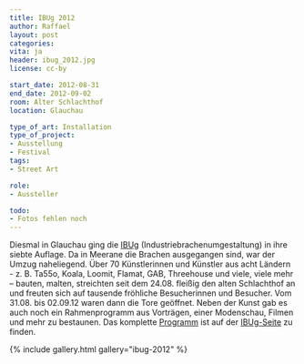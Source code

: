 ```yaml
---
title: IBUg 2012
author: Raffael
layout: post
categories:
vita: ja
header: ibug_2012.jpg
license: cc-by

start_date: 2012-08-31
end_date: 2012-09-02
room: Alter Schlachthof
location: Glauchau

type_of_art: Installation
type_of_project:
- Ausstellung
- Festival
tags:
- Street Art

role:
- Aussteller

todo:
- Fotos fehlen noch
---
```


Diesmal in Glauchau ging die [IBUg][1] (Industriebrachenumgestaltung) in ihre siebte Auflage. Da in Meerane die Brachen ausgegangen sind, war der Umzug naheliegend. Über 70 Künstlerinnen und Künstler aus acht Ländern - z. B. Ta55o, Koala, Loomit, Flamat, GAB, Threehouse und viele, viele mehr – bauten, malten, streichten seit dem 24.08. fleißig den alten Schlachthof an und freuten sich auf tausende fröhliche Besucherinnen und Besucher. Vom 31.08. bis 02.09.12 waren dann die Tore geöffnet. Neben der Kunst gab es auch noch ein Rahmenprogramm aus Vorträgen, einer Modenschau, Filmen und mehr zu bestaunen. Das komplette [Programm][2] ist auf der [IBUg-Seite][1] zu finden.

 [1]: http://www.ibug-art.de/
 [2]: http://www.ibug-art.de/2012/08/das-programmheft-ist-da/

{% include gallery.html gallery="ibug-2012" %}